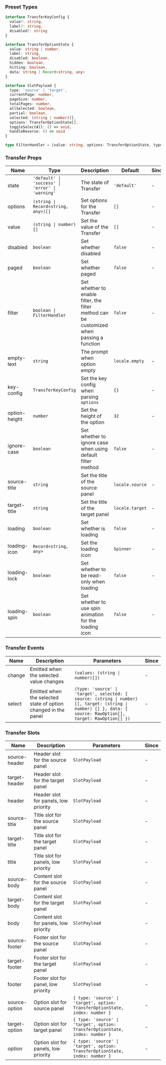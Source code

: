 ### Preset Types

```ts
interface TransferKeyConfig {
  value?: string,
  label?: string,
  disabled?: string
}

interface TransferOptionState {
  value: string | number,
  label: string,
  disabled: boolean,
  hidden: boolean,
  hitting: boolean,
  data: string | Record<string, any>
}

interface SlotPayload {
  type: 'source' | 'target',
  currentPage: number,
  pageSize: number,
  totalPages: number,
  allSelected: boolean,
  partial: boolean,
  selected: (string | number)[],
  options: TransferOptionState[],
  toggleSelectAll: () => void,
  handleReverse: () => void
}

type FilterHandler = (value: string, options: TransferOptionState, type: 'source' | 'target') => boolean
```

### Transfer Props

| Name          | Type                                             | Description                                                                               | Default         | Since |
| ------------- | ------------------------------------------------ | ----------------------------------------------------------------------------------------- | --------------- | ----- |
| state         | `'default' \| 'success' \| 'error' \| 'warning'` | The state of Transfer                                                                     | `'default'`     | -     |
| options       | `(string \| Record<string, any>)[]`              | Set options for the Transfer                                                              | `[]`            | -     |
| value         | `(string \| number)[]`                           | Set the value of the Transfer                                                             | `[]`            | -     |
| disabled      | `boolean`                                        | Set whether disabled                                                                      | `false`         | -     |
| paged         | `boolean`                                        | Set whether paged                                                                         | `false`         | -     |
| filter        | `boolean \| FilterHandler`                       | Set whether to enable filter, the filter method can be customized when passing a function | `false`         | -     |
| empty-text    | `string`                                         | The prompt when option empty                                                              | `locale.empty`  | -     |
| key-config    | `TransferKeyConfig`                              | Set the key config when parsing `options`                                                 | `{}`            | -     |
| option-height | `number`                                         | Set the height of the option                                                              | `32`            | -     |
| ignore-case   | `boolean`                                        | Set whether to ignore case when using default filter method                               | `false`         | -     |
| source-title  | `string`                                         | Set the title of the source panel                                                         | `locale.source` | -     |
| target-title  | `string`                                         | Set the title of the target panel                                                         | `locale.target` | -     |
| loading       | `boolean`                                        | Set whether is loading                                                                    | `false`         | -     |
| loading-icon  | `Record<string, any>`                            | Set the loading icon                                                                      | `Spinner`       | -     |
| loading-lock  | `boolean`                                        | Set whether to be read-only when loading                                                  | `false`         | -     |
| loading-spin  | `boolean`                                        | Set whether to use spin animation for the loading icon                                    | `false`         | -     |

### Transfer Events

| Name   | Description                                                    | Parameters                                                                                                                                                    | Since |
| ------ | -------------------------------------------------------------- | ------------------------------------------------------------------------------------------------------------------------------------------------------------- | ----- |
| change | Emitted when the selected value changes                        | `(values: (string \| number)[])`                                                                                                                              | -     |
| select | Emitted when the selected state of option changed in the panel | `(type: 'source' \| 'target', selected: { source: (string \| number)[], target: (string \| number) [] }, data: { source: RawOption[], target: RawOption[] })` | -     |

### Transfer Slots

| Name          | Description                           | Parameters                                                                   | Since |
| ------------- | ------------------------------------- | ---------------------------------------------------------------------------- | ----- |
| source-header | Header slot for the source panel      | `SlotPayload`                                                                | -     |
| target-header | Header slot for the target panel      | `SlotPayload`                                                                | -     |
| header        | Header slot for panels, low priority  | `SlotPayload`                                                                | -     |
| source-title  | Title slot for the source panel       | `SlotPayload`                                                                | -     |
| target-title  | Title slot for the target panel       | `SlotPayload`                                                                | -     |
| title         | Title slot for panels, low priority   | `SlotPayload`                                                                | -     |
| source-body   | Content slot for the source panel     | `SlotPayload`                                                                | -     |
| target-body   | Content slot for the target panel     | `SlotPayload`                                                                | -     |
| body          | Content slot for panels, low priority | `SlotPayload`                                                                | -     |
| source-footer | Footer slot for the source panel      | `SlotPayload`                                                                | -     |
| target-footer | Footer slot for the target panel      | `SlotPayload`                                                                | -     |
| footer        | Footer slot for panel, low priority   | `SlotPayload`                                                                | -     |
| source-option | Option slot for source panel          | `{ type: 'source' \| 'target', option: TransferOptionState, index: number }` | -     |
| target-option | Option slot for target panel          | `{ type: 'source' \| 'target', option: TransferOptionState, index: number }` | -     |
| option        | Option slot for panels, low priority  | `{ type: 'source' \| 'target', option: TransferOptionState, index: number }` | -     |
